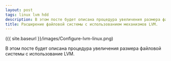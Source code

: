 ```yaml
---
layout: post
tags: linux lvm hdd
description: В этом посте будет описана процедура увеличения размера файловой системы с использование LVM.
title: Расширение файловой системы с использованием механизмов LVM.
---
```



({{ site.baseurl }}/images/Configure-lvm-linux.png)

В этом посте будет описана процедура увеличения размера файловой системы с использование LVM.

